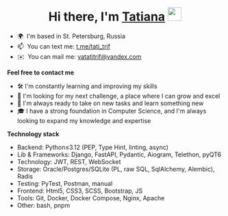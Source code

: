 <h1 align="center">Hi there, I'm <a href="https://github.com/tatitrif/" target="_blank">Tatiana</a> <img src="https://github.com/blackcater/blackcater/raw/main/images/Hi.gif" height="32"/></h1>


* 🌍  I'm based in St. Petersburg, Russia
* 📫  You can text me: [t.me/tati_trif](https://t.me/tati_trif)
* ✉️  You can mail me:  [yatatitrif@yandex.com](mailto:yatatitrif@yandex.com)

**Feel free to contact me**

* 🛠️ I'm constantly learning and improving my skills
* 💼 I'm looking for my next challenge, a place where I can grow and excel
* 💪 I'm always ready to take on new tasks and learn something new
* 🎓 I have a strong foundation in Computer Science, and I'm always looking to expand my knowledge and expertise 


**Technology stack**

* Backend: Python≤3.12 (PEP, Type Hint, linting, async)
* Lib & Frameworks: Django, FastAPI, Pydantic, Aiogram, Telethon, pyQT6
* Technology: JWT, REST, WebSocket 
* Storage: Oracle/Postgres/SQLite (PL, raw SQL, SqlAlchemy, Alembic), Radis
* Testing: PyTest, Postman, manual 
* Frontend: Html5, CSS3, SCSS, Bootstrap, JS
* Tools: Git, Docker, Docker Compose, Nginx, Apache
* Other: bash, pnpm
